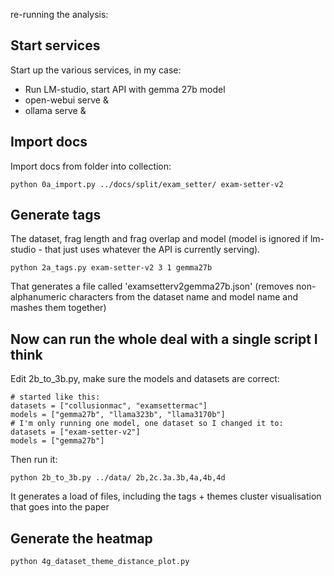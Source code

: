 re-running the analysis:

## Start services

Start up the various services, in my case:

* Run LM-studio, start API with gemma 27b model
* open-webui serve & 
* ollama serve &

## Import docs

Import docs from folder into collection:

```
python 0a_import.py ../docs/split/exam_setter/ exam-setter-v2
```

## Generate tags

The dataset, frag length and frag overlap and model (model is ignored if lm-studio - that just uses whatever the API is currently serving). 

```
python 2a_tags.py exam-setter-v2 3 1 gemma27b
```

That generates a file called 'examsetterv2gemma27b.json' (removes non-alphanumeric characters from the dataset name and model name and mashes them together)



## Now can run the whole deal with a single script I think

Edit 2b_to_3b.py, make sure the models and datasets are correct:

```
# started like this:
datasets = ["collusionmac", "examsettermac"]
models = ["gemma27b", "llama323b", "llama3170b"]
# I'm only running one model, one dataset so I changed it to:
datasets = ["exam-setter-v2"]
models = ["gemma27b"]
```

Then run it: 

```
python 2b_to_3b.py ../data/ 2b,2c.3a.3b,4a,4b,4d
```

It generates a load of files, including the tags + themes cluster visualisation that goes into the paper


## Generate the heatmap

```
python 4g_dataset_theme_distance_plot.py 
```














